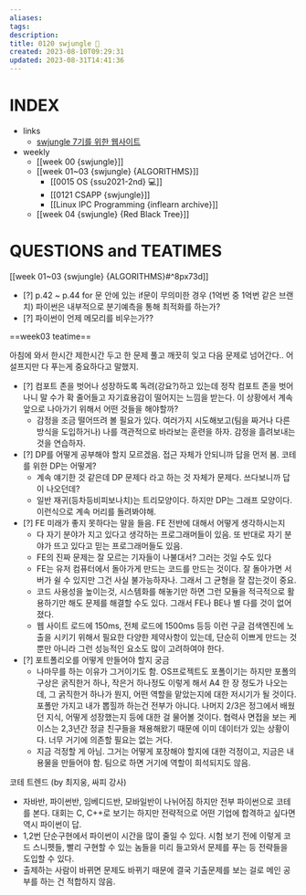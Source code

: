 ```yaml
---
aliases: 
tags: 
description:
title: 0120 swjungle 🤖
created: 2023-08-10T09:29:31
updated: 2023-08-31T14:41:36
---
```


# INDEX

- links
	- [swjungle 7기를 위한 웹사이트](https://jungle7-7610626261f4.herokuapp.com/)
- weekly
	- [[week 00 {swjungle}]]
	- [[week 01~03 {swjungle} {ALGORITHMS}]]
		- [[0015 OS {ssu2021-2nd} 💻]]
		- [[0121 CSAPP {swjungle}]]
		- [[Linux IPC Programming {inflearn archive}]]
	- [[week 04 {swjungle} {Red Black Tree}]]

# QUESTIONS and TEATIMES

[[week 01~03 {swjungle} {ALGORITHMS}#^8px73d]]
- [?] p.42 ~ p.44 for 문 안에 있는 if문이 무의미한 경우 (1억번 중 1억번 같은 브랜치) 파이썬은 내부적으로 분기예측을 통해 최적화를 하는가?
- [?] 파이썬이 언제 메모리를 비우는가??

==week03 teatime==

아침에 와서 한시간 제한시간 두고 한 문제 풀고 깨끗히 잊고 다음 문제로 넘어간다.. 어설프지만 다 푸는게 중요하다고 말했지.

- [?] 컴포트 존을 벗어나 성장하도록 독려(강요?)하고 있는데 정작 컴포트 존을 벗어나니 말 수가 확 줄어들고 자기효용감이 떨어지는 느낌을 받는다. 이 상황에서 계속 앞으로 나아가기 위해서 어떤 것들을 해야할까?
	- 감정을 조금 떨어뜨려 볼 필요가 있다. 여러가지 시도해보고(팀을 짜거나 다른 방식을 도입하거나) 나를 객관적으로 바라보는 훈련을 하자. 감정을 흘려보내는 것을 연습하자.
- [?] DP를 어떻게 공부해야 할지 모르겠음. 접근 자체가 안되니까 답을 먼저 봄. 코테를 위한 DP는 어떻게?
	- 계속 얘기한 것 같은데 DP 문제다 라고 하는 것 자체가 문제다. 쓰다보니까 답이 나오던데? 
	- 일반 재귀(등차등비피보나치)는 트리모양이다. 하지만 DP는 그래프 모양이다. 이런식으로 계속 머리를 돌려봐야해.
- [?] FE 미래가 좋지 못하다는 말을 들음. FE 전반에 대해서 어떻게 생각하시는지
	- 다 자기 분야가 지고 있다고 생각하는 프로그래머들이 있음. 또 반대로 자기 분야가 뜨고 있다고 믿는 프로그래머들도 있음.
	- FE의 진짜 문제는 잘 모르는 기자들이 나불대서? 그러는 것일 수도 있다
	- FE는 유저 컴퓨터에서 돌아가게 만드는 코드를 만드는 것이다. 잘 돌아가면 서버가 쉴 수 있지만 그건 사실 불가능하자나. 그래서 그 균형을 잘 잡는것이 중요. 
	- 코드 사용성을 높이는것, 시스템화를 해놓기만 하면 그런 모듈을 적극적으로 활용하기만 해도 문제를 해결할 수도 있다. 그래서 FE나 BE나 별 다를 것이 없어졌다.
	- 웹 사이트 로드에 150ms, 전체 로드에 1500ms 등등  이런 구글 검색엔진에 노출을 시키기 위해서 필요한 다양한 제약사항이 있는데, 단순히 이쁘게 만드는 것 뿐만 아니라 그런 성능적인 요소도 많이 고려하여야 한다.
- [?] 포트폴리오를 어떻게 만들어야 할지 궁금
	- 나마무를 하는 이유가 그거이기도 함. OS프로젝트도 포폴이기는 하지만 포폴의 구상은 굵직한거 하나, 작은거 하나정도 이렇게 해서 A4 한 장 정도가 나오는데, 그 굵직한거 하나가 뭔지, 어떤 역할을 맡았는지에 대한 저시기가 될 것이다. 포폴만 가지고 내가 뽑힐까 하는건 전부가 아니다. 나머지 2/3은 정그에서 배웠던 지식, 어떻게 성장했는지 등에 대한 걸 물어볼 것이다. 협력사 면접을 보는 케이스는 2,3년간 정글 친구들을 채용해왔기 때문에 이미 데이터가 있는 상황이다. 너무 거기에 의존할 필요는 없는 거다.
	- 지금 걱정할 게 아님. 그거는 어떻게 포장해야 할지에 대한 걱정이고, 지금은 내용물을 만들어야 함. 팀으로 하면 거기에 역할이 희석되지도 않음.

코테 트렌드 (by 최지웅, 싸피 강사)
- 자바반, 파이썬반, 임베디드반, 모바일반이 나뉘어짐 하지만 전부 파이썬으로 코테를 본다. 대회는 C, C++로 보기는 하지만 전략적으로 어떤 기업에 합격하고 싶다면 역시 파이썬이 답.
- 1,2번 단순구현에서 파이썬이 시간을 많이 줄일 수 있다. 시험 보기 전에 이렇게 코드 스니펫들, 빨리 구현할 수 있는 놈들을 미리 들고와서 문제를 푸는 등 전략들을 도입할 수 있다.
- 출제하는 사람이 바뀌면 문제도 바뀌기 때문에 결국 기출문제를 보는 걸로 메인 공부를 하는 건 적합하지 않음.
